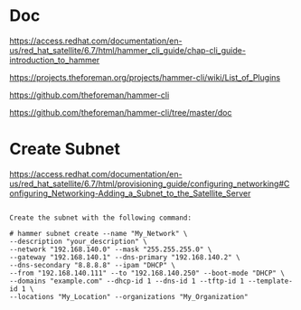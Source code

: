 # Doc
https://access.redhat.com/documentation/en-us/red_hat_satellite/6.7/html/hammer_cli_guide/chap-cli_guide-introduction_to_hammer

https://projects.theforeman.org/projects/hammer-cli/wiki/List_of_Plugins

https://github.com/theforeman/hammer-cli

https://github.com/theforeman/hammer-cli/tree/master/doc


# Create Subnet
https://access.redhat.com/documentation/en-us/red_hat_satellite/6.7/html/provisioning_guide/configuring_networking#Configuring_Networking-Adding_a_Subnet_to_the_Satellite_Server

```For CLI Users

Create the subnet with the following command:

# hammer subnet create --name "My_Network" \
--description "your_description" \
--network "192.168.140.0" --mask "255.255.255.0" \
--gateway "192.168.140.1" --dns-primary "192.168.140.2" \
--dns-secondary "8.8.8.8" --ipam "DHCP" \
--from "192.168.140.111" --to "192.168.140.250" --boot-mode "DHCP" \
--domains "example.com" --dhcp-id 1 --dns-id 1 --tftp-id 1 --template-id 1 \
--locations "My_Location" --organizations "My_Organization"
```
